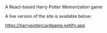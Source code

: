 A React-based Harry Potter Memorization game

A live version of the site is available below:

https://harrypottercardgame.netlify.app

